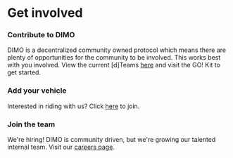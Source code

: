 # Get involved

### Contribute to DIMO

DIMO is a decentralized community owned protocol which means there are plenty of opportunities for the community to be involved. This works best with you involved. View the current \[d]Teams [here](../governance/d-teams.md) and visit the GO! Kit to get started.

### Add your vehicle

Interested in riding with us? Click [here](https://app.dimo.zone) to join.

### Join the team

We're hiring! DIMO is community driven, but we're growing our talented internal team. Visit our [careers page](https://jobs.lever.co/DIMO).&#x20;
